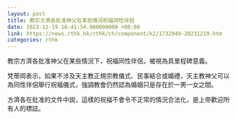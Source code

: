 ```yaml
---
layout: post
title: 教宗方濟各批准神父在某些情況祝福同性伴侶
date: 2023-12-19 16:41:54.000000000 +08:00
link: https://news.rthk.hk/rthk/ch/component/k2/1732949-20231219.htm
categories: rthk
---
```


教宗方濟各批准神父在某些情況下，祝福同性伴侶，被視為具里程碑意義。

梵蒂岡表示，如果不涉及天主教正規宗教儀式、民事結合或婚禮，天主教神父可以為同性伴侶舉行祝福儀式，強調教會仍然認為婚姻只是存在於一男一女之間。

方濟各在批准的文件中說，這樣的祝福不會令不正常的情況合法化，是上帝歡迎所有人的標誌。
